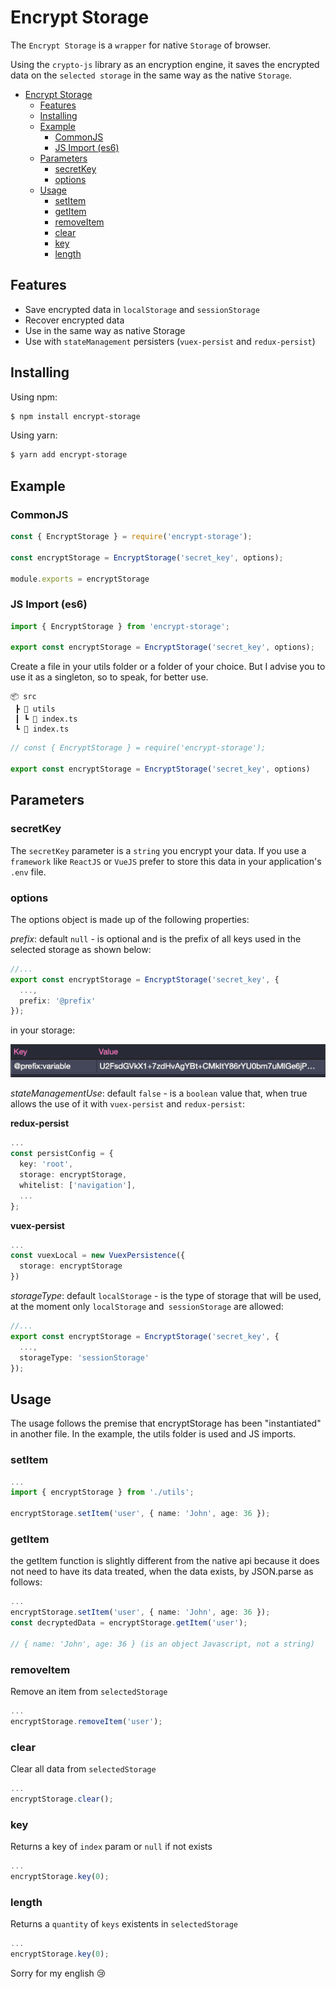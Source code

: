 #  Encrypt Storage
  
The `Encrypt Storage` is a `wrapper` for native `Storage` of browser.
  
Using the `crypto-js` library as an encryption engine, it saves the encrypted data on the `selected storage` in the same way as the native `Storage`.
  
  
- [Encrypt Storage](#encrypt-storage )
  - [Features](#features )
  - [Installing](#installing )
  - [Example](#example )
    - [CommonJS](#commonjs )
    - [JS Import (es6)](#js-import-es6 )
  - [Parameters](#parameters )
    - [secretKey](#secretkey )
    - [options](#options )
  - [Usage](#usage )
    - [setItem](#setitem )
    - [getItem](#getitem )
    - [removeItem](#removeitem )
    - [clear](#clear )
    - [key](#key )
    - [length](#length )
  
##  Features
  
  - Save encrypted data in `localStorage` and `sessionStorage`
  - Recover encrypted data
  - Use in the same way as native Storage
  - Use with `stateManagement` persisters (`vuex-persist` and `redux-persist`)
  
  
##  Installing
  
Using npm:
```bash
$ npm install encrypt-storage
```
Using yarn:
```bash
$ yarn add encrypt-storage
```
  
##  Example
  
###  CommonJS
  
```typescript
const { EncryptStorage } = require('encrypt-storage');
  
const encryptStorage = EncryptStorage('secret_key', options);
  
module.exports = encryptStorage
```
  
###  JS Import (es6)
  
```typescript
import { EncryptStorage } from 'encrypt-storage';
  
export const encryptStorage = EncryptStorage('secret_key', options);
```
  
Create a file in your utils folder or a folder of your choice. But I advise you to use it as a singleton, so to speak, for better use.
  
```
📦 src
 ┣ 📂 utils
 ┃ ┗ 📜 index.ts
 ┗ 📜 index.ts
```
  
```typescript
// const { EncryptStorage } = require('encrypt-storage');
  
export const encryptStorage = EncryptStorage('secret_key', options)
```
  
##  Parameters
  
###  secretKey
  
The `secretKey` parameter is a `string` you encrypt your data. If you use a `framework` like `ReactJS` or `VueJS` prefer to store this data in your application's `.env` file.
  
###  options
  
The options object is made up of the following properties:
  
*prefix*: default `null` - is optional and is the prefix of all keys used in the selected storage as shown below:
```typescript
//...
export const encryptStorage = EncryptStorage('secret_key', {
  ...,
  prefix: '@prefix'
});
```
  
in your storage:
  
![storageKeyValue](./.github/images/storageKeyValue.png )
  
*stateManagementUse*: default `false` - is a `boolean` value that, when true allows the use of it with `vuex-persist` and `redux-persist`:
  
**redux-persist**
```typescript
...
const persistConfig = {
  key: 'root',
  storage: encryptStorage,
  whitelist: ['navigation'],
  ...
};
```
  
**vuex-persist**
```typescript
...
const vuexLocal = new VuexPersistence({
  storage: encryptStorage
})
```
  
*storageType*: default `localStorage` - is the type of storage that will be used, at the moment only `localStorage` and` sessionStorage` are allowed:
  
```typescript
//...
export const encryptStorage = EncryptStorage('secret_key', {
  ...,
  storageType: 'sessionStorage'
});
```
  
##  Usage
  
The usage follows the premise that encryptStorage has been "instantiated" in another file. In the example, the utils folder is used and JS imports.
  
###  setItem
  
```typescript
...
import { encryptStorage } from './utils';
  
encryptStorage.setItem('user', { name: 'John', age: 36 });
```
###  getItem
  
the getItem function is slightly different from the native api because it does not need to have its data treated, when the data exists, by JSON.parse as follows:
  
```typescript
...
encryptStorage.setItem('user', { name: 'John', age: 36 });
const decryptedData = encryptStorage.getItem('user');
  
// { name: 'John', age: 36 } (is an object Javascript, not a string)
```
  
###  removeItem
  
Remove an item from `selectedStorage`
```typescript
...
encryptStorage.removeItem('user');
```
  
###  clear
  
Clear all data from `selectedStorage`
```typescript
...
encryptStorage.clear();
```
  
###  key
  
Returns a key of `index` param or `null` if not exists
```typescript
...
encryptStorage.key(0);
```
  
###  length
  
Returns a `quantity` of `keys` existents in `selectedStorage`
```typescript
...
encryptStorage.key(0);
```
  
Sorry for my english 😢
  